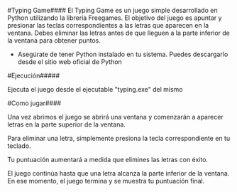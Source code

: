 #Typing Game####
El Typing Game es un juego simple desarrollado en Python utilizando la librería Freegames. El objetivo del juego es apuntar y presionar las teclas correspondientes a las letras que aparecen en la ventana. Debes eliminar las letras antes de que lleguen a la parte inferior de la ventana para obtener puntos.

- Asegúrate de tener Python instalado en tu sistema. Puedes descargarlo desde el sitio web oficial de Python 

#Ejecución#####

Ejecuta el juego desde el ejecutable "typing.exe" del mismo

#Como jugar####

Una vez abrimos el juego se abrirá una ventana y comenzarán a aparecer letras en la parte superior de la ventana.

Para eliminar una letra, simplemente presiona la tecla correspondiente en tu teclado.

Tu puntuación aumentará a medida que elimines las letras con éxito.

El juego continúa hasta que una letra alcanza la parte inferior de la ventana. En ese momento, el juego termina y se muestra tu puntuación final.
